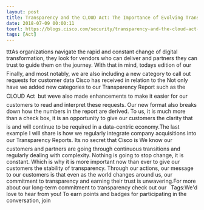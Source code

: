 ```yaml
---
layout: post
title: Transparency and the CLOUD Act: The Importance of Evolving Transparency Reports
date: 2018-07-09 00:00:11
tourl: https://blogs.cisco.com/security/transparency-and-the-cloud-act-the-importance-of-evolving-transparency-reports
tags: [Act]
---
```

tttAs organizations navigate the rapid and constant change of digital transformation, they look for vendors who can deliver and partners they can trust to guide them on the journey. With that in mind, todays edition of our Finally, and most notably, we are also including a new category to call out requests for customer data Cisco has received in relation to the Not only have we added new categories to our Transparency Report such as the CLOUD Act  but weve also made enhancements to make it easier for our customers to read and interpret these requests. Our new format also breaks down how the numbers in the report are derived. To us, it is much more than a check box, it is an opportunity to give our customers the clarity that is and will continue to be required in a data-centric economy.The last example I will share is how we regularly integrate company acquisitions into our Transparency Reports. Its no secret that Cisco is We know our customers and partners are going through continuous transitions and regularly dealing with complexity. Nothing is going to stop change, it is constant. Which is why it is more important now than ever to give our customers the stability of transparency. Through our actions, our message to our customers is that even as the world changes around us, our commitment to transparency and earning their trust is unwavering.For more about our long-term commitment to transparency check out our   Tags:We'd love to hear from you! To earn points and badges for participating in the conversation, join 
